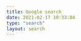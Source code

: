 ```yaml
---
title: Google search
date: 2021-02-17 10:33:04
type: "search"
layout: search
---
```


<script async src="https://cse.google.com/cse.js?cx=9e7ebf1af41ffecee"></script>
<div class="gcse-search"></div>